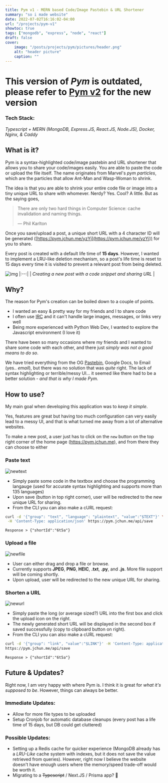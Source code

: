 ```yaml
---
title: Pym v1 - MERN based Code/Image Pastebin & URL Shortener
summary: "so i made website"
date: 2022-07-02T16:16:02-04:00
url: "/projects/pym-v1"
showtoc: true
tags: ["mongodb", "express", "node", "react"]
draft: false
cover:
    image: "/posts/projects/pym/pictures/header.png"
    alt: "header picture"
    caption: ""
---
```


# This version of _Pym_ is outdated, please refer to [Pym v2](https://jchun.me/projects/pym) for the new version

### Tech Stack:

_Typescript + MERN (MongoDB, Express.JS, React.JS, Node.JS), Docker, Nginx, & Caddy_

## What is it?

Pym is a syntax-highlighted code/image pastebin and URL shortener that allows you to share your code/images easily. You are able to paste the code or upload the file itself. The name originates from Marvel's _pym particles_, which are the particles that allow Ant-Man and Wasp-Woman to shrink.

The idea is that you are able to shrink your entire code file or image into a tiny unique URL to share with whomever. Nerdy? Yes. Cool? A little. But as the saying goes,

> There are only two hard things in Computer Science: cache invalidation and naming things.
>
> &mdash; Phil Karlton

Once you save/upload a post, a unique short URL with a 4 character ID will be generated ([https://pym.jchun.me/yzYj](https://pym.jchun.me/yzYj)) for you to share.

Every post is created with a default life time of **15 days**. However, I wanted to implement a LRU-like deletion mechanism, so a post's life time is reset to 15 days every time it is visited to prevent a relevant post from being deleted.

![img](/posts/projects/pym/pictures/pym2.gif)
|:--:|
| _Creating a new post with a code snippet and sharing URL_ |

## Why?

The reason for Pym's creation can be boiled down to a couple of points.

-   I wanted an easy & pretty way for my friends and I to share code
-   I often use [IRC](https://en.wikipedia.org/wiki/Internet_Relay_Chat) and it can't handle large images, messages, or links very well
-   Being more experienced with Python Web Dev, I wanted to explore the Javascript environment (I love it)

There have been so many occasions where my friends and I wanted to share some code with each other, and there just _simply was not a good means to do so_.

We have tried everything from the OG [Pastebin](https://pastebin.com/), Google Docs, to Email (yes.. _email_), but there was no solution that was _quite_ right. The lack of syntax highlighting or terrible/messy UI... it seemed like there had to be a better solution - _and that is why I made Pym._

## How to use?

My main goal when developing this application was to _keep it simple_.

Yes, features are great but having too much configuration can very easily lead to a messy UI, and that is what turned me away from a lot of alternative websites.

To make a new post, a user just has to click on the `new` button on the top right corner of the home page (https://pym.jchun.me), and from there they can choose to either

### Paste text

![newtext](/posts/projects/pym/pictures/newtext1.png)

-   Simply paste some code in the textbox and choose the programming langauge (used for accurate syntax highlighting and supports more than 135 languages)
-   Upon save (button in top right corner), user will be redirected to the new unique URL for sharing.
-   From the CLI you can also make a cURL request:

```bash
curl -d '{"group": "text", "language": "plaintext", "value":"$TEXT"}' \
 -H 'Content-Type: application/json' https://pym.jchun.me/api/save
```

`Response > {"shortId":"6t5a"}`

### Upload a file

![newfile](/posts/projects/pym/pictures/newfile.png)

-   User can either drag and drop a file or browse.
-   Currently supports **JPEG**, **PNG**, **HEIC**, **.txt**, **.py**, and **.js**. More file support will be coming shortly.
-   Upon upload, user will be redirected to the new unique URL for sharing.

### Shorten a URL

![newurl](/posts/projects/pym/pictures/newurl.png)

-   Simply paste the long (or average sized?) URL into the first box and click the upload icon on the right.
-   The newly generated short URL will be displayed in the second box if saved successfully (copy to clipboard button on right).
-   From the CLI you can also make a cURL request:

```bash
curl -d '{"group": "link", "value":"$LINK"}' -H 'Content-Type: application/json' \
https://pym.jchun.me/api/save
```

`Response > {"shortId":"6t5a"}`

## Future & Updates?

Right now, I am very happy with where Pym is. I think it is great for _what it's supposed to be_. However, things can always be better.

### Immediate Updates:

-   Allow for more file types to be uploaded
-   Setup Cronjob for automatic database cleanups (every post has a life time of 15 days, but DB could get cluttered)

### Possible Updates:

-   Setting up a Redis cache for quicker experience (MongoDB already has a _LRU-Like_ cache system with indexes, but it does not save the value retrieved from queries). However, right now I believe the website doesn't have enough users where the memory/speed trade-off would be worth it.
-   Migrating to a ~~Typescript~~ / Next.JS / Prisma app? :eyes:
